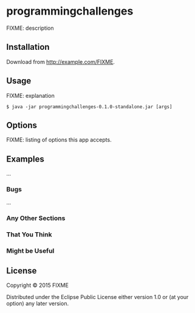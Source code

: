 # programmingchallenges

FIXME: description

## Installation

Download from http://example.com/FIXME.

## Usage

FIXME: explanation

    $ java -jar programmingchallenges-0.1.0-standalone.jar [args]

## Options

FIXME: listing of options this app accepts.

## Examples

...

### Bugs

...

### Any Other Sections
### That You Think
### Might be Useful

## License

Copyright © 2015 FIXME

Distributed under the Eclipse Public License either version 1.0 or (at
your option) any later version.

